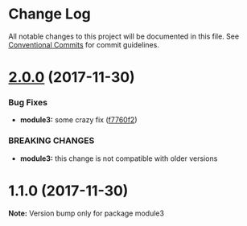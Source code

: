 # Change Log

All notable changes to this project will be documented in this file.
See [Conventional Commits](https://conventionalcommits.org) for commit guidelines.

<a name="2.0.0"></a>
# [2.0.0](https://github.com/yannickschuchmann/lerna-test/compare/v1.1.1...v2.0.0) (2017-11-30)


### Bug Fixes

* **module3:** some crazy fix ([f7760f2](https://github.com/yannickschuchmann/lerna-test/commit/f7760f2))


### BREAKING CHANGES

* **module3:** this change is not compatible with older versions




<a name="1.1.0"></a>
# 1.1.0 (2017-11-30)




**Note:** Version bump only for package module3
